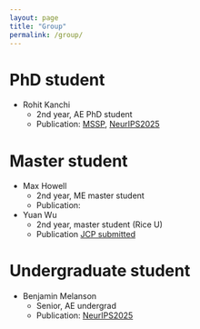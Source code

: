 ```yaml
---
layout: page
title: "Group"
permalink: /group/
---
```


# PhD student
* Rohit Kanchi
  * 2nd year, AE PhD student
  * Publication: [MSSP](https://www.sciencedirect.com/science/article/pii/S0888327025005187), [NeurIPS2025](https://arxiv.org/pdf/2505.21124)

# Master student
* Max Howell
  * 2nd year, ME master student
  * Publication: 
* Yuan Wu
  * 2nd year, master student (Rice U)
  * Publication [JCP submitted](https://arxiv.org/pdf/2509.07474)

# Undergraduate student
* Benjamin Melanson 
  * Senior, AE undergrad
  * Publication: [NeurIPS2025](https://arxiv.org/pdf/2505.21124)
